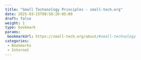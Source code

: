 ```yaml
---
title: "Small Techonology Principles - small-tech.org"
date: 2025-03-15T08:58:20-05:00
draft: false
weight: 1
type: bookmark
params:
 bookmarkUrl: https://small-tech.org/about/#small-technology
categories:
 - Bookmarks
 - Internet
---
```

